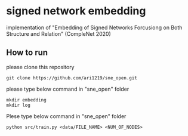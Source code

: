 # signed network embedding

implementation of "Embedding of Signed Networks Forcusiong on Both Structure and Relation" (CompleNet 2020)

## How to run
please clone this repository
```
git clone https://github.com/ari1219/sne_open.git
```

please type below command in "sne_open" folder
```
mkdir embedding
mkdir log
```

Plese type below command in "sne_open" folder
```
python src/train.py <data/FILE_NAME> <NUM_OF_NODES>
```

